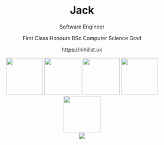 <div align="center">
  <h1>Jack</h1>
  <p>Software Engineer</p>
  <p>First Class Honours BSc Computer Science Grad</p>
  <p>https://nihilist.uk</p>
  <img src="https://images.credly.com/images/8b8ed108-e77d-4396-ac59-2504583b9d54/cka_from_cncfsite__281_29.png" width=100>
  <img src="https://images.credly.com/size/680x680/images/00634f82-b07f-4bbd-a6bb-53de397fc3a6/image.png" width=100>
  <img src="https://images.credly.com/images/4136ced8-75d5-4afb-8677-40b6236e2672/azure-ai-fundamentals-600x600.png" width=100>
  <img src="https://images.credly.com/images/61f56aa4-16fd-403c-90bc-1d90dba1fa99/image.png" width=100>
  <img src="https://istqb-main-web-prod.s3.amazonaws.com/media/original_images/CTFL_J1Htlr0.png" width=100><div/>
  <img src="https://github-readme-stats.vercel.app/api/top-langs/?username=JackW2000&theme=midnight-purple&hide_border=true&show_icons=true&layout=compact&langs_count=10&hide=javascript,html,css,cmake,php,jupyter%20notebook"/>
</div>
